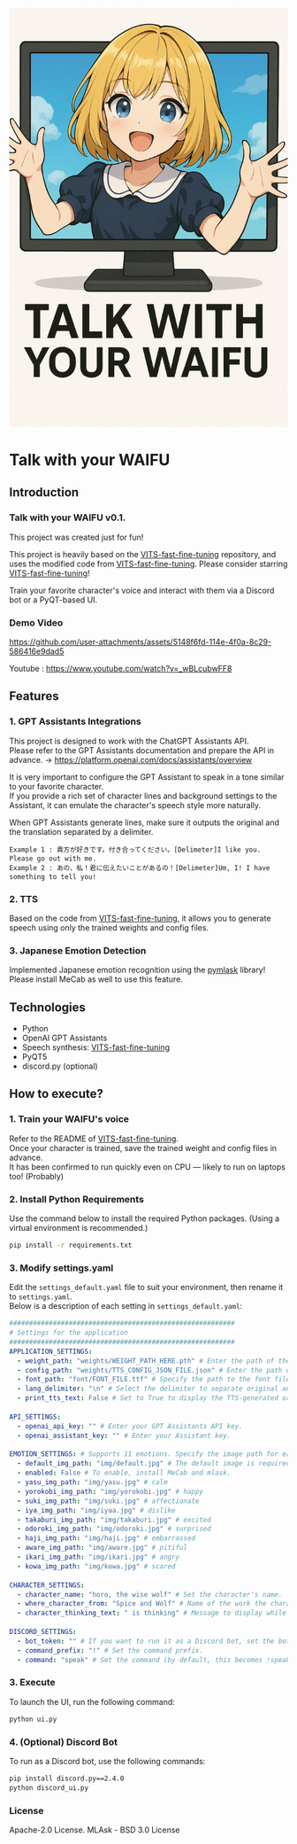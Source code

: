 <p align="center">
    <img src="assets/icon.png" width="512" />
</p>

# Talk with your WAIFU

## Introduction
### Talk with your WAIFU v0.1.

This project was created just for fun!

This project is heavily based on the [VITS-fast-fine-tuning](https://github.com/Plachtaa/VITS-fast-fine-tuning) repository, and uses the modified code from [VITS-fast-fine-tuning](https://github.com/Plachtaa/VITS-fast-fine-tuning). Please consider starring [VITS-fast-fine-tuning](https://github.com/Plachtaa/VITS-fast-fine-tuning)!

Train your favorite character's voice and interact with them via a Discord bot or a PyQT-based UI.

### Demo Video



https://github.com/user-attachments/assets/5148f6fd-114e-4f0a-8c29-586416e9dad5


Youtube : https://www.youtube.com/watch?v=_wBLcubwFF8

## Features
### 1. GPT Assistants Integrations
This project is designed to work with the ChatGPT Assistants API.  
Please refer to the GPT Assistants documentation and prepare the API in advance. -> https://platform.openai.com/docs/assistants/overview

It is very important to configure the GPT Assistant to speak in a tone similar to your favorite character.  
If you provide a rich set of character lines and background settings to the Assistant, it can emulate the character's speech style more naturally.

When GPT Assistants generate lines, make sure it outputs the original and the translation separated by a delimiter.  
```
Example 1 : 貴方が好きです。付き合ってください。[Delimeter]I like you. Please go out with me.
Example 2 : あの、私！君に伝えたいことがあるの！[Delimeter]Um, I! I have something to tell you!
```

### 2. TTS
Based on the code from [VITS-fast-fine-tuning](https://github.com/Plachtaa/VITS-fast-fine-tuning), it allows you to generate speech using only the trained weights and config files.

### 3. Japanese Emotion Detection
Implemented Japanese emotion recognition using the [pymlask](https://github.com/ikegami-yukino/pymlask) library!  
Please install MeCab as well to use this feature.

## Technologies
- Python  
- OpenAI GPT Assistants  
- Speech synthesis: [VITS-fast-fine-tuning](https://github.com/Plachtaa/VITS-fast-fine-tuning)  
- PyQT5  
- discord.py (optional)  

## How to execute?

### 1. Train your WAIFU's voice
Refer to the README of [VITS-fast-fine-tuning](https://github.com/Plachtaa/VITS-fast-fine-tuning).  
Once your character is trained, save the trained weight and config files in advance.  
It has been confirmed to run quickly even on CPU — likely to run on laptops too! (Probably)

### 2. Install Python Requirements
Use the command below to install the required Python packages. (Using a virtual environment is recommended.)
```bash
pip install -r requirements.txt
```

### 3. Modify settings.yaml
Edit the `settings_default.yaml` file to suit your environment, then rename it to `settings.yaml`.  
Below is a description of each setting in `settings_default.yaml`:
```yaml
#########################################################
# Settings for the application
#########################################################
APPLICATION_SETTINGS:
  - weight_path: "weights/WEIGHT_PATH_HERE.pth" # Enter the path of the weight file trained using the VIT-fast-fine-tuning repository.
  - config_path: "weights/TTS_CONFIG_JSON_FILE.json" # Enter the path of the config file generated during training in the VIT-fast-fine-tuning repository.
  - font_path: "font/FONT_FILE.ttf" # Specify the path to the font file to be used.
  - lang_delimiter: "\n" # Select the delimiter to separate original and translated text (default: newline character).
  - print_tts_text: False # Set to True to display the TTS-generated original message at the top of the UI.

API_SETTINGS:
  - openai_api_key: "" # Enter your GPT Assistants API key.
  - openai_assistant_key: "" # Enter your Assistant key.

EMOTION_SETTINGS: # Supports 11 emotions. Specify the image path for each recognized emotion.
  - default_img_path: "img/default.jpg" # The default image is required even if emotion recognition is disabled.
  - enabled: False # To enable, install MeCab and mlask.
  - yasu_img_path: "img/yasu.jpg" # calm
  - yorokobi_img_path: "img/yorokobi.jpg" # happy
  - suki_img_path: "img/suki.jpg" # affectionate
  - iya_img_path: "img/iyaa.jpg" # dislike
  - takaburi_img_path: "img/takaburi.jpg" # excited
  - odoroki_img_path: "img/odoroki.jpg" # surprised
  - haji_img_path: "img/haji.jpg" # embarrassed
  - aware_img_path: "img/aware.jpg" # pitiful
  - ikari_img_path: "img/ikari.jpg" # angry
  - kowa_img_path: "img/kowa.jpg" # scared

CHARACTER_SETTINGS:
  - character_name: "horo, the wise wolf" # Set the character's name.
  - where_character_from: "Spice and Wolf" # Name of the work the character is from.
  - character_thinking_text: " is thinking" # Message to display while fetching data from the API or running TTS.

DISCORD_SETTINGS:
  - bot_token: "" # If you want to run it as a Discord bot, set the bot token.
  - command_prefix: "!" # Set the command prefix.
  - command: "speak" # Set the command (by default, this becomes !speak [message]).
```

### 3. Execute
To launch the UI, run the following command:
```bash
python ui.py
```

### 4. (Optional) Discord Bot
To run as a Discord bot, use the following commands:
```bash
pip install discord.py==2.4.0
python discord_ui.py
```

### License
Apache-2.0 License.
MLAsk - BSD 3.0 License
